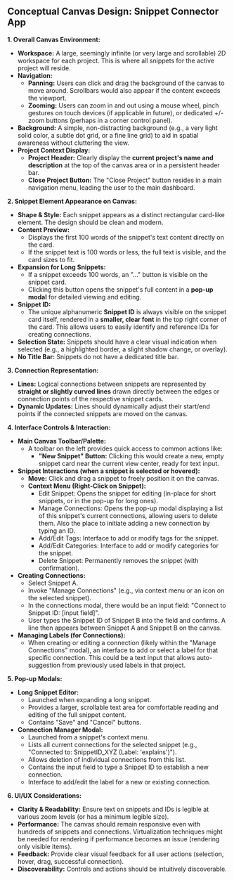 ## **Conceptual Canvas Design: Snippet Connector App**

**1\. Overall Canvas Environment:**

* **Workspace:** A large, seemingly infinite (or very large and scrollable) 2D workspace for each project. This is where all snippets for the active project will reside.  
* **Navigation:**  
  * **Panning:** Users can click and drag the background of the canvas to move around. Scrollbars would also appear if the content exceeds the viewport.  
  * **Zooming:** Users can zoom in and out using a mouse wheel, pinch gestures on touch devices (if applicable in future), or dedicated \+/- zoom buttons (perhaps in a corner control panel).  
* **Background:** A simple, non-distracting background (e.g., a very light solid color, a subtle dot grid, or a fine line grid) to aid in spatial awareness without cluttering the view.  
* **Project Context Display:**  
  * **Project Header:** Clearly display the **current project's name and description** at the top of the canvas area or in a persistent header bar.  
  * **Close Project Button:** The "Close Project" button resides in a main  navigation menu, leading the user to the main dashboard.

**2\. Snippet Element Appearance on Canvas:**

* **Shape & Style:** Each snippet appears as a distinct rectangular card-like element. The design should be clean and modern.  
* **Content Preview:**  
  * Displays the first 100 words of the snippet's text content directly on the card.  
  * If the snippet text is 100 words or less, the full text is visible, and the card sizes to fit.  
* **Expansion for Long Snippets:**  
  * If a snippet exceeds 100 words, an "..." button is visible on the snippet card.  
  * Clicking this button opens the snippet's full content in a **pop-up modal** for detailed viewing and editing.  
* **Snippet ID:**  
  * The unique alphanumeric **Snippet ID** is always visible on the snippet card itself, rendered in a **smaller, clear font** in the top right corner of the card. This allows users to easily identify and reference IDs for creating connections.  
* **Selection State:** Snippets should have a clear visual indication when selected (e.g., a highlighted border, a slight shadow change, or overlay).  
* **No Title Bar:** Snippets do not have a dedicated title bar.

**3\. Connection Representation:**

* **Lines:** Logical connections between snippets are represented by **straight or slightly curved lines** drawn directly between the edges or connection points of the respective snippet cards.  
* **Dynamic Updates:** Lines should dynamically adjust their start/end points if the connected snippets are moved on the canvas.

**4\. Interface Controls & Interaction:**

* **Main Canvas Toolbar/Palette:**  
  * A toolbar on the left provides quick access to common actions like:  
    * **"New Snippet" Button:** Clicking this would create a new, empty snippet card near the current view center, ready for text input.  
* **Snippet Interactions (when a snippet is selected or hovered):**  
  * **Move:** Click and drag a snippet to freely position it on the canvas.  
  * **Context Menu (Right-Click on Snippet):**  
    * Edit Snippet: Opens the snippet for editing (in-place for short snippets, or in the pop-up for long ones).  
    * Manage Connections: Opens the pop-up modal displaying a list of this snippet's current connections, allowing users to delete them. Also the place to initiate adding a new connection by typing an ID.  
    * Add/Edit Tags: Interface to add or modify tags for the snippet.  
    * Add/Edit Categories: Interface to add or modify categories for the snippet.  
    * Delete Snippet: Permanently removes the snippet (with confirmation).  
* **Creating Connections:**  
  * Select Snippet A.  
  * Invoke "Manage Connections" (e.g., via context menu or an icon on the selected snippet).  
  * In the connections modal, there would be an input field: "Connect to Snippet ID: \[input field\]".  
  * User types the Snippet ID of Snippet B into the field and confirms. A line then appears between Snippet A and Snippet B on the canvas.  
* **Managing Labels (for Connections):**  
  * When creating or editing a connection (likely within the "Manage Connections" modal), an interface to add or select a label for that specific connection. This could be a text input that allows auto-suggestion from previously used labels in that project.

**5\. Pop-up Modals:**

* **Long Snippet Editor:**  
  * Launched when expanding a long snippet.  
  * Provides a larger, scrollable text area for comfortable reading and editing of the full snippet content.  
  * Contains "Save" and "Cancel" buttons.  
* **Connection Manager Modal:**  
  * Launched from a snippet's context menu.  
  * Lists all current connections for the selected snippet (e.g., "Connected to: SnippetID\_XYZ (Label: 'explains')").  
  * Allows deletion of individual connections from this list.  
  * Contains the input field to type a Snippet ID to establish a new connection.  
  * Interface to add/edit the label for a new or existing connection.

**6\. UI/UX Considerations:**

* **Clarity & Readability:** Ensure text on snippets and IDs is legible at various zoom levels (or has a minimum legible size).  
* **Performance:** The canvas should remain responsive even with hundreds of snippets and connections. Virtualization techniques might be needed for rendering if performance becomes an issue (rendering only visible items).  
* **Feedback:** Provide clear visual feedback for all user actions (selection, hover, drag, successful connection).  
* **Discoverability:** Controls and actions should be intuitively discoverable.  
